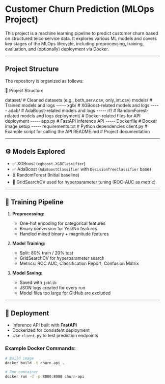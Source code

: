# Customer Churn Prediction (MLOps Project)

This project is a machine learning pipeline to predict customer churn based on structured telco service data. It explores various ML models and covers key stages of the MLOps lifecycle, including preprocessing, training, evaluation, and (optionally) deployment via Docker.

---

## Project Structure

The repository is organized as follows:

📁 Project Structure

dataset/               # Cleaned datasets (e.g., both_serv.csv, only_int.csv)
models/                # Trained models and logs
----- xgb/             # XGBoost-related models and logs
----- adab/            # AdaBoost-related models and logs
----- rf/              # RandomForest-related models and logs
deployment/            # Docker-related files for API deployment
----- app.py           # FastAPI inference API
----- Dockerfile       # Docker image setup
----- requirements.txt # Python dependencies
client.py              # Example script for calling the API
README.md              # Project documentation

---

## ⚙️ Models Explored

- ✅ XGBoost (`xgboost.XGBClassifier`)
- ✅ AdaBoost (`AdaBoostClassifier` with `DecisionTreeClassifier` base)
- ⏳ RandomForest (Initial baseline)
- 🔬 GridSearchCV used for hyperparameter tuning (ROC-AUC as metric)

---

## 🧪 Training Pipeline

1. **Preprocessing:**
   - One-hot encoding for categorical features
   - Binary conversion for Yes/No features
   - Handled mixed binary + magnitude features

2. **Model Training:**
   - Split: 80% train / 20% test
   - GridSearchCV for hyperparameter search
   - Metrics: ROC AUC, Classification Report, Confusion Matrix

3. **Model Saving:**
   - Saved with `joblib`
   - JSON logs created for every run
   - Model files too large for GitHub are excluded

---

## 🚀 Deployment

- Inference API built with **FastAPI**
- Dockerized for consistent deployment
- Use `client.py` to test prediction endpoints

### Example Docker Commands:

```bash
# Build image
docker build -t churn-api .

# Run container
docker run -d -p 8000:8000 churn-api
